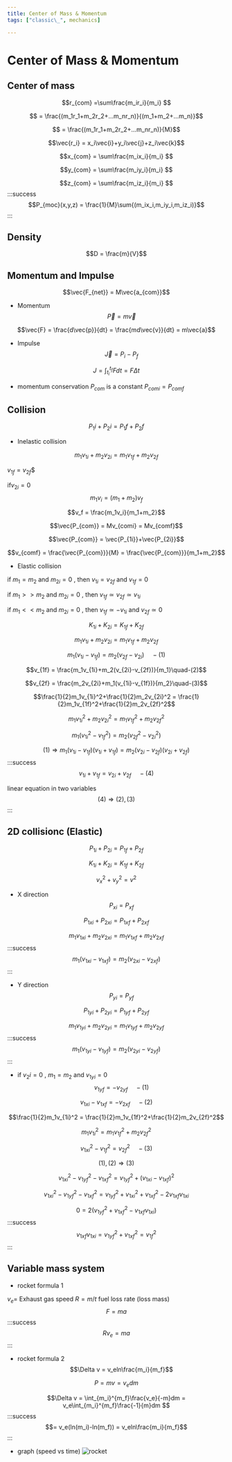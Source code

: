 ```yaml
---
title: Center of Mass & Momentum
tags: ["classic\_", mechanics]

---
```


# Center of Mass & Momentum
## Center of mass
$$r_{com} =\sum\frac{m_ir_i}{m_i} $$

$$ = \frac{(m_1r_1+m_2r_2+...m_nr_n)}{(m_1+m_2+...m_n)}$$

$$ = \frac{(m_1r_1+m_2r_2+...m_nr_n)}{M}$$

$$\vec{r_i} = x_i\vec{i}+y_i\vec{j}+z_i\vec{k}$$

$$x_{com} = \sum\frac{m_ix_i}{m_i} $$

$$y_{com} = \sum\frac{m_iy_i}{m_i} $$

$$z_{com} = \sum\frac{m_iz_i}{m_i} $$
:::success
$$P_{moc}(x,y,z) = \frac{1}{M}\sum{(m_ix_i,m_iy_i,m_iz_i)}$$
:::
## Density
$$D = \frac{m}{V}$$

## Momentum and Impulse
$$\vec{F_{net}} = M\vec{a_{com}}$$
* Momentum
$$\vec{P} = m\vec{v}$$

$$\vec{F} = \frac{d\vec{p}}{dt} = \frac{md\vec{v}}{dt} = m\vec{a}$$

* Impulse
$$\vec{J} = P_i-P_f$$

$$J = \int_{t_i}^{t_f}Fdt = F{\Delta t}$$

* momentum conservation
$P_{com}$ is a constant
$P_{comi} = P_{comf}$

## Collision
$$P_1i+P_2i = P_1f+P_2f$$
* Inelastic collision

$$m_1v_{1i}+m_2v_{2i} = m_1v_{1f}+m_2v_{2f}$$

$v_{1f}=v_{2f}$$

if$v_{2i} = 0$
$$m_1v_i = (m_1+m_2)v_f$$

$$v_f = \frac{m_1v_i}{m_1+m_2}$$

$$\vec{P_{com}} = Mv_{comi} = Mv_{comf}$$

$$\vec{P_{com}} = \vec{P_{1i}}+\vec{P_{2i}}$$

$$v_{comf} = \frac{\vec{P_{com}}}{M} = \frac{\vec{P_{com}}}{m_1+m_2}$$
* Elastic collision

if $m_1 = m_2$ and $m_{2i} = 0$ , then $v_{1i} = v_{2f}$ and $v_{1f} = 0$

if $m_1 >> m_2$ and $m_{2i} = 0$ , then $v_{1f} \simeq v_{2f} \simeq v_{1i}$ 

if $m_1 << m_2$ and $m_{2i} = 0$ , then $v_{1f} \simeq -v_{1i}$ and $v_{2f} \simeq 0$

$$K_{1i}+K_{2i} = K_{1f}+K_{2f}$$

$$m_1v_{1i}+m_2v_{2i} = m_1v_{1f}+m_2v_{2f}$$

$$m_1(v_{1i}-v_{1f}) = m_2(v_{2f}-v_{2i})\quad-(1)$$

$$v_{1f} = \frac{m_1v_{1i}+m_2(v_{2i}-v_{2f})}{m_1}\quad-(2)$$

$$v_{2f} = \frac{m_2v_{2i}+m_1(v_{1i}-v_{1f})}{m_2}\quad-(3)$$

$$\frac{1}{2}m_1v_{1i}^2+\frac{1}{2}m_2v_{2i}^2 = \frac{1}{2}m_1v_{1f}^2+\frac{1}{2}m_2v_{2f}^2$$

$$m_1v_{1i}^2+m_2v_{2i}^2 = m_1v_{1f}^2+m_2v_{2f}^2$$

$$m_1(v_{1i}^2-v_{1f}^2) = m_2(v_{2f}^2-v_{2i}^2)$$

$$(1)\Longrightarrow m_1(v_{1i}-v_{1f})(v_{1i}+v_{1f}) = m_2(v_{2i}-v_{2f})(v_{2i}+v_{2f})$$
:::success
$$v_{1i}+v_{1f} = v_{2i}+v_{2f}\quad-(4)$$

linear equation in two variables
$$(4)\Longrightarrow(2),(3)$$
:::
## 2D collisionc (Elastic)
$$P_{1i}+P_{2i} = P_{1f}+P_{2f}$$

$$K_{1i}+K_{2i} = K_{1f}+K_{2f}$$

$$v_x^2+v_y^2 = v^2$$

* X direction
$$P_{xi} = P_{xf}$$

$$P_{1xi}+P_{2xi} = P_{1xf}+P_{2xf}$$

$$m_1v_{1xi}+m_2v_{2xi} = m_1v_{1xf}+m_2v_{2xf}$$
:::success
$$m_1(v_{1xi}-v_{1xf}) = m_2(v_{2xi}-v_{2xf})$$
:::
* Y direction
$$P_{yi} = P_{yf}$$

$$P_{1yi}+P_{2yi} = P_{1yf}+P_{2yf}$$

$$m_1v_{1yi}+m_2v_{2yi} = m_1v_{1yf}+m_2v_{2yf}$$
:::success
$$m_1(v_{1yi}-v_{1yf}) = m_2(v_{2yi}-v_{2yf})$$
:::
* if $v_2i = 0$ , $m_1 = m_2$ and $v_{1yi} = 0$
$$v_{1yf} = -v_{2yf}\quad-(1)$$

$$v_{1xi}-v_{1xf} = -v_{2xf}\quad-(2)$$

$$\frac{1}{2}m_1v_{1i}^2 = \frac{1}{2}m_1v_{1f}^2+\frac{1}{2}m_2v_{2f}^2$$

$$m_1v_{1i}^2 = m_1v_{1f}^2+m_2v_{2f}^2$$

$$v_{1xi}^2-v_{1f}^2 = v_{2f}^2\quad-(3)$$

$$(1),(2)\Longrightarrow(3)$$

$$v_{1xi}^2-v_{1yf}^2-v_{1xf}^2 =v_{1yf}^2+(v_{1xi}-v_{1xf})^2$$

$$v_{1xi}^2-v_{1yf}^2-v_{1xf}^2 =v_{1yf}^2+v_{1xi}^2+v_{1xf}^2-2v_{1xf}v_{1xi}$$

$$0=2(v_{1yf}^2+v_{1xf}^2-v_{1xf}v_{1xi})$$
:::success
$$v_{1xf}v_{1xi} = v_{1yf}^2+v_{1xf}^2 = v_{1f}^2$$
:::
## Variable mass system
* rocket formula 1

$v_e =$ Exhaust gas speed
$R =m/t$ fuel loss rate (loss mass)
$$F = ma$$
:::success
$$Rv_e = ma$$
:::
* rocket formula 2
$$\Delta v = v_eln\frac{m_i}{m_f}$$

$$P = mv = v_edm$$

$$\Delta v = \int_{m_i}^{m_f}\frac{v_e}{-m}dm = v_e\int_{m_i}^{m_f}\frac{-1}{m}dm $$
:::success
$$= v_e(ln(m_i)-ln(m_f)) = v_eln\frac{m_i}{m_f}$$
:::
* graph (speed vs time)
![rocket](https://hackmd.io/_uploads/ByuVVFXX1g.png)

